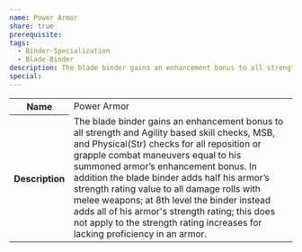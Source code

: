 ```yaml
---
name: Power Armor
share: true
prerequisite: 
tags:
  - Binder-Specialization
  - Blade-Binder
description: The blade binder gains an enhancement bonus to all strength and Agility based skill checks, MSB, and Physical(Str) checks for all reposition or grapple combat maneuvers equal to his summoned armor’s enhancement bonus. In addition the blade binder adds half his armor’s strength rating value to all damage rolls with melee weapons; at 8th level the binder instead adds all of his armor's strength rating; this does not apply to the strength rating increases for lacking proficiency in an armor.
special: 
---
```


<p><span style="overflow-x: auto;"><table><tbody><tr><th>Name</th><td>Power Armor</td></tr><tr><th>Description</th><td>The blade binder gains an enhancement bonus to all strength and Agility based skill checks, MSB, and Physical(Str) checks for all reposition or grapple combat maneuvers equal to his summoned armor’s enhancement bonus. In addition the blade binder adds half his armor’s strength rating value to all damage rolls with melee weapons; at 8th level the binder instead adds all of his armor's strength rating; this does not apply to the strength rating increases for lacking proficiency in an armor.</td></tr></tbody></table></span></p>